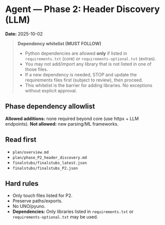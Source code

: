 # Agent — Phase 2: Header Discovery (LLM)
**Date:** 2025-10-02

> **Dependency whitelist (MUST FOLLOW)**
>
> - Python dependencies are allowed **only** if listed in `requirements.txt` (core) or `requirements-optional.txt` (extras).
> - You may not add/import any library that is not listed in one of those files.
> - If a new dependency is needed, STOP and update the requirements files first (subject to review), then proceed.
> - This whitelist is the barrier for adding libraries. No exceptions without explicit approval.


## Phase dependency allowlist

**Allowed additions:** none required beyond core (use httpx + LLM endpoints).
**Not allowed:** new parsing/ML frameworks.


## Read first
- `plan/overview.md`
- `plan/phase_P2_header_discovery.md`
- `finalstubs/finalstubs_latest.json`
- `finalstubs/finalstubs_P2.json`

## Hard rules
- Only touch files listed for P2.
- Preserve paths/exports.
- No UNO/pyuno.
- **Dependencies:** Only libraries listed in `requirements.txt` or `requirements-optional.txt` may be used.

